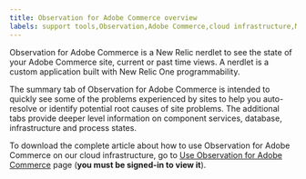 ```yaml
---
title: Observation for Adobe Commerce overview
labels: support tools,Observation,Adobe Commerce,cloud infrastructure,Magento
---
```


Observation for Adobe Commerce is a New Relic nerdlet to see the state of your Adobe Commerce site, current or past time views. A nerdlet is a custom application built with New Relic One programmability.

The summary tab of Observation for Adobe Commerce is intended to quickly see some of the problems experienced by sites to help you auto-resolve or identify potential root causes of site problems. The additional tabs provide deeper level information on component services, database, infrastructure and process states.

To download the complete article about how to use Observation for Adobe Commerce on our cloud infrastructure, go to [Use Observation for Adobe Commerce](https://support.magento.com/hc/en-us/articles/4402379845901-Use-Observation-for-Adobe-Commerce) page (**you must be signed-in to view it**).  
